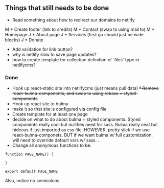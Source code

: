## Things that still needs to be done 
* Read something about how to redirect our domains to netlify

M * Create footer (link to credits)
M * Contact (swap to using mail to)
M * Homepage
J * About page 
J * Services (first go should just be wide blocks)
J * Donate
 
* Add validation for link button?
* why is netlify slow to save page updates?
* how to create template for collection definition of 'files' type in netlifycms?   

### Done
* Hook up react-static site into netlifycms (just means pull data)
~~* Remove react-bulma-components, and swap to using rebass + styled-components~~
* Hook up react site to bulma 
* make it so that site is configured via config file
* Create template for at least one page
* decide on what to do about bulma + styled components. Styled components really cool but nullifies need for sass. Bulma really neat but hideous if just imported as css file. HOWEVER, pretty slick if we use react-bulma-componets. BUT if we want bulma w/ full customization, will need to override default vars w/ sass...
* Change all anonymous functions to be: 

```
function PAGE_NAME() {

}

export default PAGE_NAME
```

Also, notice no semicolons

